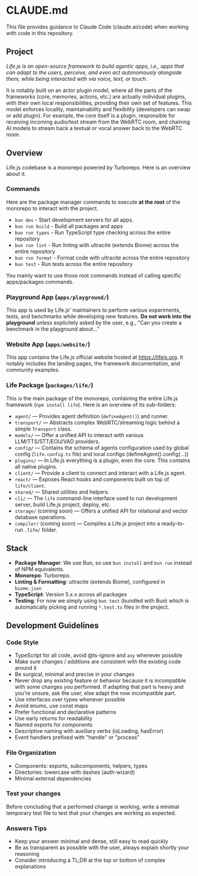 # CLAUDE.md

This file provides guidance to Claude Code (claude.ai/code) when working with code in this repository.

## Project
*Life.js is an open-source framework to build agentic apps, i.e., apps that can adapt to the users, perceive, and even act autonomously alongside them, while being interacted with via voice, text, or touch.*

It is notably built on an actor plugin model, where all the parts of the frameworks (core, memories, actions, etc.) are actually individual plugins, with their own local responsibilities, providing their own set of features. This model enforces locality, maintainability and flexibility (developers can swap or add plugin). For example, the core itself is a plugin, responsible for receiving incoming audio/text stream from the WebRTC room, and chaining AI models to stream back a textual or vocal answer back to the WebRTC room.

## Overview
Life.js codebase is a monorepo powered by Turborepo. Here is an overview about it.

### Commands
Here are the package manager commands to execute **at the root** of the monorepo to interact with the project.
- `bun dev` - Start development servers for all apps.
- `bun run build` - Build all packages and apps
- `bun run types` - Run TypeScript type checking across the entire repository
- `bun run lint` - Run linting with ultracite (extends Biome) across the entire repository
- `bun run format` - Format code with ultracite across the entire repository
- `bun test` - Run tests across the entire repository

You mainly want to use those root commands instead of calling specific apps/packages commands.

### Playground App (`apps/playground/`)
This app is used by Life.js' maintainers to perform various experiments, tests, and benchmarks while developing new features.
**Do not work into the playground** unless explicitely asked by the user, e.g., "Can you create a benchmark in the playground about..."

### Website App (`apps/website/`)
This app contains the Life.js official website hosted at https://lifejs.org.
It notably includes the landing pages, the framework documentation, and community examples.

### Life Package (`packages/life/`)
This is the main package of the monorepo, containing the entire Life.js framework (`npm install life`).
Here is an overview of its sub-folders:
- `agent/` — Provides agent definition (`defineAgent()`) and runner.
- `transport/` — Abstracts complex WebRTC/streaming logic behind a simple `Transport` class.
- `models/` — Offer a unified API to interact with various LLM/TTS/STT/EOU/VAD providers.
- `config/` — Contains the schema of agents configuration used by global config (`life.config.ts` file) and local configs (defineAgent().config(...))
- `plugins/` — In Life.js everything is a plugin, even the core. This contains all native plugins.
- `client/` — Provide a client to connect and interact with a Life.js agent.
- `react/` — Exposes React hooks and components built on top of `life/client`.
- `shared/` — Shared utilities and helpers.
- `cli/` — The `life` command-line interface used to run development server, build Life.js project, deploy, etc.
- `storage/` (coming soon) — Offers a unified API for relational and vector database operations.
- `compiler/` (coming soon) — Compiles a Life.js project into a ready-to-run `.life/` folder.


## Stack
- **Package Manager**: We use Bun, so use `bun install` and `bun run` instead of NPM equivalents.
- **Monorepo**: Turborepo.
- **Linting & Formatting**: ultracite (extends Biome), configured in `biome.json`
- **TypeScript**: Version 5.x.x across all packages
- **Testing**: For now we simply using `bun test` (bundled with Bun) which is automatically picking and running `*.test.ts` files in the project.

## Development Guidelines

### Code Style
- TypeScript for all code, avoid @ts-ignore and `any` whenever possible
- Make sure changes / additions are consistent with the existing code around it
- Be surgical, minimal and precise in your changes
- Never drop any existing feature or behavior because it is incompatible with some changes you performed. If adapting that part is heavy and you're unsure, ask the user, else adapt the now incompatible part.
- Use interfaces over types whenever possible
- Avoid enums, use const maps
- Prefer functional and declarative patterns
- Use early returns for readability
- Named exports for components
- Descriptive naming with auxiliary verbs (isLoading, hasError)
- Event handlers prefixed with "handle" or "process"

### File Organization
- Components: exports, subcomponents, helpers, types
- Directories: lowercase with dashes (auth-wizard)
- Minimal external dependencies

### Test your changes
Before concluding that a performed change is working, write a minimal temporary test file to test that your changes are working as expected.

### Answers Tips
- Keep your answer minimal and dense, still easy to read quickly
- Be as transparent as possible with the user, always explain shortly your reasoning
- Consider introducing a TL;DR at the top or bottom of complex explanations